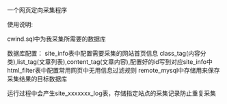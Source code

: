 一个网页定向采集程序

使用说明:

cwind.sql中为我采集所需要的数据库

数据库配置：
site_info表中配置需要采集的网站首页信息
class_tag(内容分类),list_tag(文章列表),content_tag(文章内容),配置好的id写到对应site_info中
html_filter表中配置常用网页中无用信息过滤规则
remote_mysql中存储用来保存采集结果的目标数据库

运行过程中会产生site_xxxxxxx_log表，存储指定站点的采集记录防止重复采集

